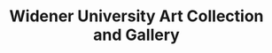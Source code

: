 ---
layout: repo
title: "Widener University Art Collection and Gallery"
id: 13720
permalink: repos/13720/
---